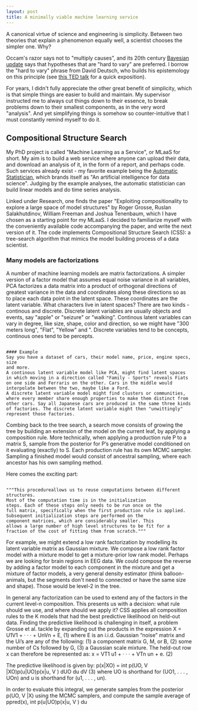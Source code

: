 ```yaml
---
layout: post
title: A minimally viable machine learning service
---
```


A canonical virtue of science and engineering is simplicity. Between two theories that explain a phenomenon equally well, a scientist chooses the simpler one. Why? 

Occam's razor says not to "multiply causes", and its 20th century [Bayesian update](http://mlg.eng.cam.ac.uk/zoubin/papers/05occam/occam.pdf) says that hypotheses that are "hard to vary" are preferred. I borrow the "hard to vary" phrase from David Deutsch, who builds his epistemology on this principle (see [this TED talk](https://www.ted.com/talks/david_deutsch_a_new_way_to_explain_explanation) for a quick exposition). 

For years, I didn't fully appreciate the other great benefit of simplicity, which is that simple things are easier to build and maintain. My supervisor instructed me to always cut things down to their essence, to break problems down to their smallest components, as in the very word "analysis". And yet simplifying things is somehow so counter-intuitive that I must constantly remind myself to do it.

## Compositional Structure Search

My PhD project is called "Machine Learning as a Service", or MLaaS for short. My aim is to build a web service where anyone can upload their data, and download an analysis of it, in the form of a report, and perhaps code. Such services already exist - my favorite example being the [Automatic Statistician](https://www.automaticstatistician.com/about/), which brands itself as "An artificial intelligence for data science". Judging by the example analyses, the automatic statistician can build linear models and do time series analysis.

Linked under Research, one finds the paper "Exploiting compositionality to explore a large space of model structures" by Roger Grosse, Ruslan Salakhutdinov, William Freeman and Joshua Tenenbaum, which I have chosen as a starting point for my MLaaS. I decided to familiarize myself with the conveniently available code accompanying the paper, and write the next version of it. The code implements Compositional Structure Search (CSS): a tree-search algorithm that mimics the model building process of a data scientist. 

### Many models are factorizations

A number of machine learning models are matrix factorizations. A simpler version of a factor model that assumes equal noise variance in all variables, PCA factorizes a data matrix into a product of orthogonal directions of greatest variance in the data and coordinates along these directions so as to place each data point in the latent space. These coordinates are the latent variable.
What characters live in latent spaces? There are two kinds - continous and discrete. Discrete latent variables are usually objects and events, say "apple" or "seizure" or "walking". Continous latent variables can vary in degree, like size, shape, color and direction, so we might have "300 meters long", "Flat", "Yellow" and ". Discrete variables tend to be concepts, continous ones tend to be percepts.

<pre><code>
#### Example 
Say you have a dataset of cars, their model name, price, engine specs, size 
and more. 
A continous latent variable model like PCA, might find latent spaces in which moving in a direction called "Family - Sports" reveals Fiats on one side and Ferraris on the other. Cars in the middle would interpolate between the two, maybe like a Ford. 
A discrete latent variable model might find clusters or communities, where every member share enough properties to make them distinct from other cars. Say all Japanese cars are produced in the same three kinds of factories. The discrete latent variable might then "unwittingly" represent those factories.
</code></pre>

Combing back to the tree search, a search move consists of growing the tree by building an extension of the model on the current leaf, by applying a composition rule. More technically, when applying a production rule P to a matrix S, sample from the posterior for P’s generative model conditioned
on it evaluating (exactly) to S. Each production rule has its own MCMC sampler. Sampling a finished model would consist of ancestral sampling, where each ancestor has his own sampling method. 

Here comes the exciting part:
<pre><code>
"""This procedureallows us to reuse computations between different structures.
Most of the computation time is in the initialization
steps. Each of these steps only needs to be run once on the
full matrix, specifically when the first production rule is applied.
Subsequent initialization steps are performed on the
component matrices, which are considerably smaller. This
allows a large number of high level structures to be fit for a
fraction of the cost of fitting them from scratch."""
</code></pre>

For example, we might extend a low rank factorization by modelling its latent variable matrix as Gaussian mixture. We compose a low rank factor model with a mixture model to get a mixture-prior low rank model. Perhaps we are looking for brain regions in EEG data. 
We could compose the reverse by adding a factor model to each component in the mixture and get a mixture of factor models, a very general density estimator (think balloon-animals, but the segments don't need to connected or have the same size and shape). Those would be level-2 in the tree. 

In general any factorization can be used to extend any of the factors in the current level-n composition. This presents us with a decision: what rule should we use, and where should we apply it?
CSS applies all composition rules to the K models that had the best predictive likelihood on held-out data. Finding the predictive likelihood is challenging in itself, a problem Grosse et al. tackle by expanding out the products in the expression X = U1V1 + · · · + UnVn + E, (1)
where E is an i.i.d. Gaussian “noise” matrix and the Ui’s
are any of the following: (1) a component matrix G, M,
or B, (2) some number of Cs followed by G, (3) a Gaussian
scale mixture.  The held-out row x can therefore be
represented as:
x = VT1 u1 + · · · + VTn un + e. (2)


The predictive likelihood is given by:
p(x|XO) = int p(UO, V |XO)p(u|UO)p(x|u, V ) dUO du dV (3)
where UO is shorthand for (UO1, . . . , UOn) and u is shorthand
for (u1, . . . , un). 

In order to evaluate this integral, we generate samples from the posterior p(UO, V |X) using the MCMC samplers, and compute the sample average of ppred(x), int p(u|UO)p(x|u, V ) du
